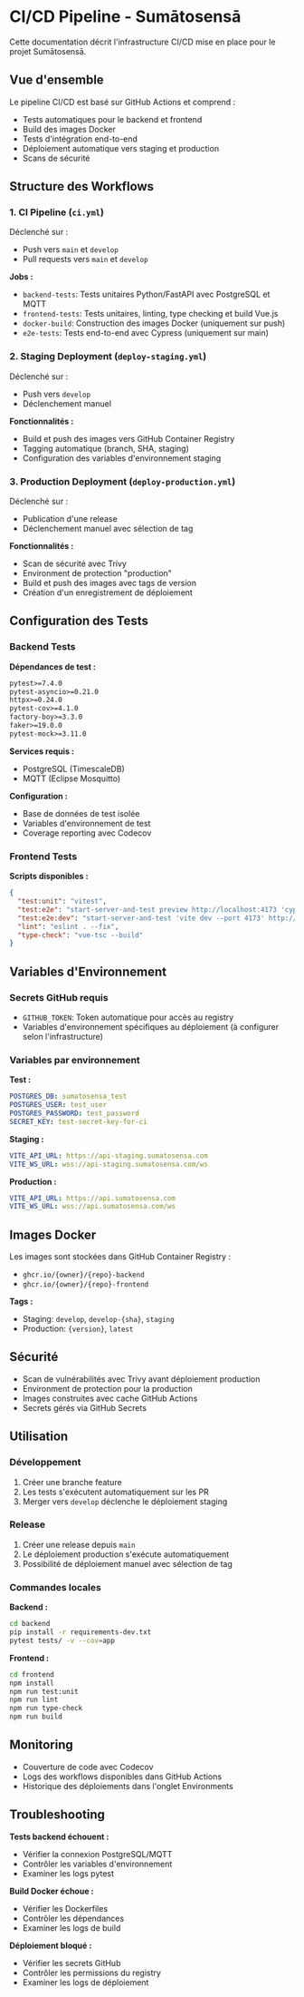 # CI/CD Pipeline - Sumātosensā

Cette documentation décrit l'infrastructure CI/CD mise en place pour le projet Sumātosensā.

## Vue d'ensemble

Le pipeline CI/CD est basé sur GitHub Actions et comprend :
- Tests automatiques pour le backend et frontend
- Build des images Docker
- Tests d'intégration end-to-end
- Déploiement automatique vers staging et production
- Scans de sécurité

## Structure des Workflows

### 1. CI Pipeline (`ci.yml`)

Déclenché sur :
- Push vers `main` et `develop`
- Pull requests vers `main` et `develop`

**Jobs :**
- `backend-tests`: Tests unitaires Python/FastAPI avec PostgreSQL et MQTT
- `frontend-tests`: Tests unitaires, linting, type checking et build Vue.js
- `docker-build`: Construction des images Docker (uniquement sur push)
- `e2e-tests`: Tests end-to-end avec Cypress (uniquement sur main)

### 2. Staging Deployment (`deploy-staging.yml`)

Déclenché sur :
- Push vers `develop`
- Déclenchement manuel

**Fonctionnalités :**
- Build et push des images vers GitHub Container Registry
- Tagging automatique (branch, SHA, staging)
- Configuration des variables d'environnement staging

### 3. Production Deployment (`deploy-production.yml`)

Déclenché sur :
- Publication d'une release
- Déclenchement manuel avec sélection de tag

**Fonctionnalités :**
- Scan de sécurité avec Trivy
- Environment de protection "production"
- Build et push des images avec tags de version
- Création d'un enregistrement de déploiement

## Configuration des Tests

### Backend Tests

**Dépendances de test :**
```txt
pytest>=7.4.0
pytest-asyncio>=0.21.0
httpx>=0.24.0
pytest-cov>=4.1.0
factory-boy>=3.3.0
faker>=19.0.0
pytest-mock>=3.11.0
```

**Services requis :**
- PostgreSQL (TimescaleDB)
- MQTT (Eclipse Mosquitto)

**Configuration :**
- Base de données de test isolée
- Variables d'environnement de test
- Coverage reporting avec Codecov

### Frontend Tests

**Scripts disponibles :**
```json
{
  "test:unit": "vitest",
  "test:e2e": "start-server-and-test preview http://localhost:4173 'cypress run --e2e'",
  "test:e2e:dev": "start-server-and-test 'vite dev --port 4173' http://localhost:4173 'cypress open --e2e'",
  "lint": "eslint . --fix",
  "type-check": "vue-tsc --build"
}
```

## Variables d'Environnement

### Secrets GitHub requis

- `GITHUB_TOKEN`: Token automatique pour accès au registry
- Variables d'environnement spécifiques au déploiement (à configurer selon l'infrastructure)

### Variables par environnement

**Test :**
```yaml
POSTGRES_DB: sumatosensa_test
POSTGRES_USER: test_user
POSTGRES_PASSWORD: test_password
SECRET_KEY: test-secret-key-for-ci
```

**Staging :**
```yaml
VITE_API_URL: https://api-staging.sumatosensa.com
VITE_WS_URL: wss://api-staging.sumatosensa.com/ws
```

**Production :**
```yaml
VITE_API_URL: https://api.sumatosensa.com
VITE_WS_URL: wss://api.sumatosensa.com/ws
```

## Images Docker

Les images sont stockées dans GitHub Container Registry :
- `ghcr.io/{owner}/{repo}-backend`
- `ghcr.io/{owner}/{repo}-frontend`

**Tags :**
- Staging: `develop`, `develop-{sha}`, `staging`
- Production: `{version}`, `latest`

## Sécurité

- Scan de vulnérabilités avec Trivy avant déploiement production
- Environment de protection pour la production
- Images construites avec cache GitHub Actions
- Secrets gérés via GitHub Secrets

## Utilisation

### Développement
1. Créer une branche feature
2. Les tests s'exécutent automatiquement sur les PR
3. Merger vers `develop` déclenche le déploiement staging

### Release
1. Créer une release depuis `main`
2. Le déploiement production s'exécute automatiquement
3. Possibilité de déploiement manuel avec sélection de tag

### Commandes locales

**Backend :**
```bash
cd backend
pip install -r requirements-dev.txt
pytest tests/ -v --cov=app
```

**Frontend :**
```bash
cd frontend
npm install
npm run test:unit
npm run lint
npm run type-check
npm run build
```

## Monitoring

- Couverture de code avec Codecov
- Logs des workflows disponibles dans GitHub Actions
- Historique des déploiements dans l'onglet Environments

## Troubleshooting

**Tests backend échouent :**
- Vérifier la connexion PostgreSQL/MQTT
- Contrôler les variables d'environnement
- Examiner les logs pytest

**Build Docker échoue :**
- Vérifier les Dockerfiles
- Contrôler les dépendances
- Examiner les logs de build

**Déploiement bloqué :**
- Vérifier les secrets GitHub
- Contrôler les permissions du registry
- Examiner les logs de déploiement